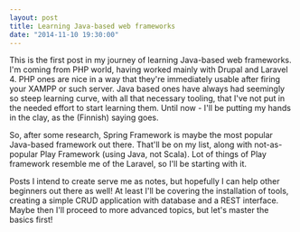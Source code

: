 ```yaml
---
layout: post
title: Learning Java-based web frameworks
date: "2014-11-10 19:30:00"
---
```

This is the first post in my journey of learning Java-based web frameworks. I'm coming from PHP world, having worked mainly with Drupal and Laravel 4. PHP ones are nice in a way that they're immediately usable after firing your XAMPP or such server. Java based ones have always had seemingly so steep learning curve, with all that necessary tooling, that I've not put in the needed effort to start learning them. Until now - I'll be putting my hands in the clay, as the (Finnish) saying goes.

So, after some research, Spring Framework is maybe the most popular Java-based framework out there. That'll be on my list, along with not-as-popular Play Framework (using Java, not Scala). Lot of things of Play framework resemble me of the Laravel, so I'll be starting with it. 

Posts I intend to create serve me as notes, but hopefully I can help other beginners out there as well! At least I'll be covering the installation of tools, creating a simple CRUD application with database and a REST interface. Maybe then I'll proceed to more advanced topics, but let's master the basics first!
